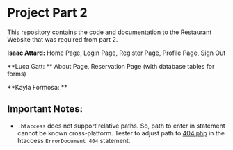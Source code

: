 # Project Part 2
This repository contains the code and documentation to the Restaurant Website that was required from part 2.

**Isaac Attard:**   Home Page, Login Page, Register Page, Profile Page, Sign Out

**Luca Gatt: **     About Page, Reservation Page (with database tables for forms)

**Kayla Formosa: **

## Important Notes:
- `.htaccess` does not support relative paths. So, path to enter in statement cannot be known cross-platform. Tester to adjust path to [404.php](404.php) in the htaccess `ErrorDocument 404` statement.
